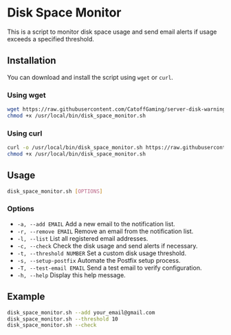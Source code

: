 # Disk Space Monitor

This is a script to monitor disk space usage and send email alerts if usage exceeds a specified threshold.

## Installation

You can download and install the script using `wget` or `curl`.

### Using wget

```bash
wget https://raw.githubusercontent.com/CatoffGaming/server-disk-warning-emailer/main/disk_space_monitor.sh -O /usr/local/bin/disk_space_monitor.sh
chmod +x /usr/local/bin/disk_space_monitor.sh
```

### Using curl

```bash
curl -o /usr/local/bin/disk_space_monitor.sh https://raw.githubusercontent.com/CatoffGaming/server-disk-warning-emailer/main/disk_space_monitor.sh
chmod +x /usr/local/bin/disk_space_monitor.sh
```

## Usage

```bash
disk_space_monitor.sh [OPTIONS]
```

### Options

- `-a, --add EMAIL`           Add a new email to the notification list.
- `-r, --remove EMAIL`        Remove an email from the notification list.
- `-l, --list`                List all registered email addresses.
- `-c, --check`               Check the disk usage and send alerts if necessary.
- `-t, --threshold NUMBER`    Set a custom disk usage threshold.
- `-s, --setup-postfix`       Automate the Postfix setup process.
- `-T, --test-email EMAIL`    Send a test email to verify configuration.
- `-h, --help`                Display this help message.

## Example

```bash
disk_space_monitor.sh --add your_email@gmail.com
disk_space_monitor.sh --threshold 10
disk_space_monitor.sh --check
```
